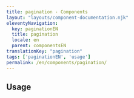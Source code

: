 ```yaml
---
title: pagination - Components
layout: "layouts/component-documentation.njk"
eleventyNavigation:
  key: paginationEN
  title: pagination
  locale: en
  parent: componentsEN
translationKey: "pagination"
tags: ['paginationEN', 'usage']
permalink: /en/components/pagination/
---
```


## Usage